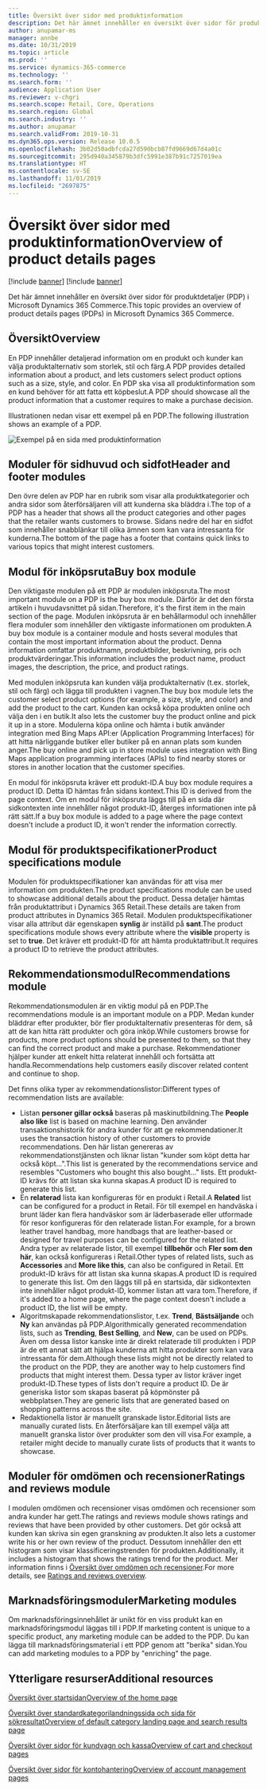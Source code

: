 ```yaml
---
title: Översikt över sidor med produktinformation
description: Det här ämnet innehåller en översikt över sidor för produktdetaljer (PDP) i Microsoft Dynamics 365 Commerce.
author: anupamar-ms
manager: annbe
ms.date: 10/31/2019
ms.topic: article
ms.prod: ''
ms.service: dynamics-365-commerce
ms.technology: ''
ms.search.form: ''
audience: Application User
ms.reviewer: v-chgri
ms.search.scope: Retail, Core, Operations
ms.search.region: Global
ms.search.industry: ''
ms.author: anupamar
ms.search.validFrom: 2019-10-31
ms.dyn365.ops.version: Release 10.0.5
ms.openlocfilehash: 3b02d50adbfcda27d590bcb87fd9669d67d4a01c
ms.sourcegitcommit: 295d940a345879b3dfc5991e387b91c7257019ea
ms.translationtype: HT
ms.contentlocale: sv-SE
ms.lasthandoff: 11/01/2019
ms.locfileid: "2697875"
---
```

# <a name="overview-of-product-details-pages"></a><span data-ttu-id="4839d-103">Översikt över sidor med produktinformation</span><span class="sxs-lookup"><span data-stu-id="4839d-103">Overview of product details pages</span></span>

[!include [banner](includes/preview-banner.md)]
[!include [banner](includes/banner.md)]

<span data-ttu-id="4839d-104">Det här ämnet innehåller en översikt över sidor för produktdetaljer (PDP) i Microsoft Dynamics 365 Commerce.</span><span class="sxs-lookup"><span data-stu-id="4839d-104">This topic provides an overview of product details pages (PDPs) in Microsoft Dynamics 365 Commerce.</span></span>

## <a name="overview"></a><span data-ttu-id="4839d-105">Översikt</span><span class="sxs-lookup"><span data-stu-id="4839d-105">Overview</span></span>

<span data-ttu-id="4839d-106">En PDP innehåller detaljerad information om en produkt och kunder kan välja produktalternativ som storlek, stil och färg.</span><span class="sxs-lookup"><span data-stu-id="4839d-106">A PDP provides detailed information about a product, and lets customers select product options such as a size, style, and color.</span></span> <span data-ttu-id="4839d-107">En PDP ska visa all produktinformation som en kund behöver för att fatta ett köpbeslut.</span><span class="sxs-lookup"><span data-stu-id="4839d-107">A PDP should showcase all the product information that a customer requires to make a purchase decision.</span></span>

<span data-ttu-id="4839d-108">Illustrationen nedan visar ett exempel på en PDP.</span><span class="sxs-lookup"><span data-stu-id="4839d-108">The following illustration shows an example of a PDP.</span></span>

![Exempel på en sida med produktinformation](./media/pdp.PNG)

## <a name="header-and-footer-modules"></a><span data-ttu-id="4839d-110">Moduler för sidhuvud och sidfot</span><span class="sxs-lookup"><span data-stu-id="4839d-110">Header and footer modules</span></span>

<span data-ttu-id="4839d-111">Den övre delen av PDP har en rubrik som visar alla produktkategorier och andra sidor som återförsäljaren vill att kunderna ska bläddra i.</span><span class="sxs-lookup"><span data-stu-id="4839d-111">The top of a PDP has a header that shows all the product categories and other pages that the retailer wants customers to browse.</span></span> <span data-ttu-id="4839d-112">Sidans nedre del har en sidfot som innehåller snabblänkar till olika ämnen som kan vara intressanta för kunderna.</span><span class="sxs-lookup"><span data-stu-id="4839d-112">The bottom of the page has a footer that contains quick links to various topics that might interest customers.</span></span>

## <a name="buy-box-module"></a><span data-ttu-id="4839d-113">Modul för inköpsruta</span><span class="sxs-lookup"><span data-stu-id="4839d-113">Buy box module</span></span>

<span data-ttu-id="4839d-114">Den viktigaste modulen på ett PDP är modulen inköpsruta.</span><span class="sxs-lookup"><span data-stu-id="4839d-114">The most important module on a PDP is the buy box module.</span></span> <span data-ttu-id="4839d-115">Därför är det den första artikeln i huvudavsnittet på sidan.</span><span class="sxs-lookup"><span data-stu-id="4839d-115">Therefore, it's the first item in the main section of the page.</span></span> <span data-ttu-id="4839d-116">Modulen inköpsruta är en behållarmodul och innehåller flera moduler som innehåller den viktigaste informationen om produkten.</span><span class="sxs-lookup"><span data-stu-id="4839d-116">A buy box module is a container module and hosts several modules that contain the most important information about the product.</span></span> <span data-ttu-id="4839d-117">Denna information omfattar produktnamn, produktbilder, beskrivning, pris och produktvärderingar.</span><span class="sxs-lookup"><span data-stu-id="4839d-117">This information includes the product name, product images, the description, the price, and product ratings.</span></span>

<span data-ttu-id="4839d-118">Med modulen inköpsruta kan kunden välja produktalternativ (t.ex. storlek, stil och färg) och lägga till produkten i vagnen.</span><span class="sxs-lookup"><span data-stu-id="4839d-118">The buy box module lets the customer select product options (for example, a size, style, and color) and add the product to the cart.</span></span> <span data-ttu-id="4839d-119">Kunden kan också köpa produkten online och välja den i en butik.</span><span class="sxs-lookup"><span data-stu-id="4839d-119">It also lets the customer buy the product online and pick it up in a store.</span></span> <span data-ttu-id="4839d-120">Modulerna köpa online och hämta i butik använder integration med Bing Maps API:er (Application Programming Interfaces) för att hitta närliggande butiker eller butiker på en annan plats som kunden anger.</span><span class="sxs-lookup"><span data-stu-id="4839d-120">The buy online and pick up in store module uses integration with Bing Maps application programming interfaces (APIs) to find nearby stores or stores in another location that the customer specifies.</span></span>

<span data-ttu-id="4839d-121">En modul för inköpsruta kräver ett produkt-ID.</span><span class="sxs-lookup"><span data-stu-id="4839d-121">A buy box module requires a product ID.</span></span> <span data-ttu-id="4839d-122">Detta ID hämtas från sidans kontext.</span><span class="sxs-lookup"><span data-stu-id="4839d-122">This ID is derived from the page context.</span></span> <span data-ttu-id="4839d-123">Om en modul för inköpsruta läggs till på en sida där sidkontexten inte innehåller något produkt-ID, återges informationen inte på rätt sätt.</span><span class="sxs-lookup"><span data-stu-id="4839d-123">If a buy box module is added to a page where the page context doesn't include a product ID, it won't render the information correctly.</span></span>

## <a name="product-specifications-module"></a><span data-ttu-id="4839d-124">Modul för produktspecifikationer</span><span class="sxs-lookup"><span data-stu-id="4839d-124">Product specifications module</span></span>

<span data-ttu-id="4839d-125">Modulen för produktspecifikationer kan användas för att visa mer information om produkten.</span><span class="sxs-lookup"><span data-stu-id="4839d-125">The product specifications module can be used to showcase additional details about the product.</span></span> <span data-ttu-id="4839d-126">Dessa detaljer hämtas från produktattribut i Dynamics 365 Retail.</span><span class="sxs-lookup"><span data-stu-id="4839d-126">These details are taken from product attributes in Dynamics 365 Retail.</span></span> <span data-ttu-id="4839d-127">Modulen produktspecifikationer visar alla attribut där egenskapen **synlig** är inställd på **sant**.</span><span class="sxs-lookup"><span data-stu-id="4839d-127">The product specifications module shows every attribute where the **visible** property is set to **true**.</span></span> <span data-ttu-id="4839d-128">Det kräver ett produkt-ID för att hämta produktattribut.</span><span class="sxs-lookup"><span data-stu-id="4839d-128">It requires a product ID to retrieve the product attributes.</span></span>

## <a name="recommendations-module"></a><span data-ttu-id="4839d-129">Rekommendationsmodul</span><span class="sxs-lookup"><span data-stu-id="4839d-129">Recommendations module</span></span>

<span data-ttu-id="4839d-130">Rekommendationsmodulen är en viktig modul på en PDP.</span><span class="sxs-lookup"><span data-stu-id="4839d-130">The recommendations module is an important module on a PDP.</span></span> <span data-ttu-id="4839d-131">Medan kunder bläddrar efter produkter, bör fler produktalternativ presenteras för dem, så att de kan hitta rätt produkter och göra inköp.</span><span class="sxs-lookup"><span data-stu-id="4839d-131">While customers browse for products, more product options should be presented to them, so that they can find the correct product and make a purchase.</span></span> <span data-ttu-id="4839d-132">Rekommendationer hjälper kunder att enkelt hitta relaterat innehåll och fortsätta att handla.</span><span class="sxs-lookup"><span data-stu-id="4839d-132">Recommendations help customers easily discover related content and continue to shop.</span></span>

<span data-ttu-id="4839d-133">Det finns olika typer av rekommendationslistor:</span><span class="sxs-lookup"><span data-stu-id="4839d-133">Different types of recommendation lists are available:</span></span>

- <span data-ttu-id="4839d-134">Listan **personer gillar också** baseras på maskinutbildning.</span><span class="sxs-lookup"><span data-stu-id="4839d-134">The **People also like** list is based on machine learning.</span></span> <span data-ttu-id="4839d-135">Den använder transaktionshistorik för andra kunder för att ge rekommendationer.</span><span class="sxs-lookup"><span data-stu-id="4839d-135">It uses the transaction history of other customers to provide recommendations.</span></span> <span data-ttu-id="4839d-136">Den här listan genereras av rekommendationstjänsten och liknar listan "kunder som köpt detta har också köpt...".</span><span class="sxs-lookup"><span data-stu-id="4839d-136">This list is generated by the recommendations service and resembles "Customers who bought this also bought..." lists.</span></span> <span data-ttu-id="4839d-137">Ett produkt-ID krävs för att listan ska kunna skapas.</span><span class="sxs-lookup"><span data-stu-id="4839d-137">A product ID is required to generate this list.</span></span>
- <span data-ttu-id="4839d-138">En **relaterad** lista kan konfigureras för en produkt i Retail.</span><span class="sxs-lookup"><span data-stu-id="4839d-138">A **Related** list can be configured for a product in Retail.</span></span> <span data-ttu-id="4839d-139">För till exempel en handväska i brunt läder kan flera handväskor som är läderbaserade eller utformade för resor konfigureras för den relaterade listan.</span><span class="sxs-lookup"><span data-stu-id="4839d-139">For example, for a brown leather travel handbag, more handbags that are leather-based or designed for travel purposes can be configured for the related list.</span></span> <span data-ttu-id="4839d-140">Andra typer av relaterade listor, till exempel **tillbehör** och **Fler som den här**, kan också konfigureras i Retail.</span><span class="sxs-lookup"><span data-stu-id="4839d-140">Other types of related lists, such as **Accessories** and **More like this**, can also be configured in Retail.</span></span> <span data-ttu-id="4839d-141">Ett produkt-ID krävs för att listan ska kunna skapas.</span><span class="sxs-lookup"><span data-stu-id="4839d-141">A product ID is required to generate this list.</span></span> <span data-ttu-id="4839d-142">Om den läggs till på en startsida, där sidkontexten inte innehåller något produkt-ID, kommer listan att vara tom.</span><span class="sxs-lookup"><span data-stu-id="4839d-142">Therefore, if it's added to a home page, where the page context doesn't include a product ID, the list will be empty.</span></span>
- <span data-ttu-id="4839d-143">Algoritmskapade rekommendationslistor, t.ex. **Trend**, **Bästsäljande** och **Ny** kan användas på PDP.</span><span class="sxs-lookup"><span data-stu-id="4839d-143">Algorithmically generated recommendation lists, such as **Trending**, **Best Selling**, and **New**, can be used on PDPs.</span></span> <span data-ttu-id="4839d-144">Även om dessa listor kanske inte är direkt relaterade till produkten i PDP är de ett annat sätt att hjälpa kunderna att hitta produkter som kan vara intressanta för dem.</span><span class="sxs-lookup"><span data-stu-id="4839d-144">Although these lists might not be directly related to the product on the PDP, they are another way to help customers find products that might interest them.</span></span> <span data-ttu-id="4839d-145">Dessa typer av listor kräver inget produkt-ID.</span><span class="sxs-lookup"><span data-stu-id="4839d-145">These types of lists don't require a product ID.</span></span> <span data-ttu-id="4839d-146">De är generiska listor som skapas baserat på köpmönster på webbplatsen.</span><span class="sxs-lookup"><span data-stu-id="4839d-146">They are generic lists that are generated based on shopping patterns across the site.</span></span>
- <span data-ttu-id="4839d-147">Redaktionella listor är manuellt granskade listor.</span><span class="sxs-lookup"><span data-stu-id="4839d-147">Editorial lists are manually curated lists.</span></span> <span data-ttu-id="4839d-148">En återförsäljare kan till exempel välja att manuellt granska listor över produkter som den vill visa.</span><span class="sxs-lookup"><span data-stu-id="4839d-148">For example, a retailer might decide to manually curate lists of products that it wants to showcase.</span></span>

## <a name="ratings-and-reviews-module"></a><span data-ttu-id="4839d-149">Moduler för omdömen och recensioner</span><span class="sxs-lookup"><span data-stu-id="4839d-149">Ratings and reviews module</span></span>

<span data-ttu-id="4839d-150">I modulen omdömen och recensioner visas omdömen och recensioner som andra kunder har gett.</span><span class="sxs-lookup"><span data-stu-id="4839d-150">The ratings and reviews module shows ratings and reviews that have been provided by other customers.</span></span> <span data-ttu-id="4839d-151">Det gör också att kunden kan skriva sin egen granskning av produkten.</span><span class="sxs-lookup"><span data-stu-id="4839d-151">It also lets a customer write his or her own review of the product.</span></span> <span data-ttu-id="4839d-152">Dessutom innehåller den ett histogram som visar klassificeringstrenden för produkten.</span><span class="sxs-lookup"><span data-stu-id="4839d-152">Additionally, it includes a histogram that shows the ratings trend for the product.</span></span> <span data-ttu-id="4839d-153">Mer information finns i [Översikt över omdömen och recensioner](ratings-reviews-overview.md).</span><span class="sxs-lookup"><span data-stu-id="4839d-153">For more details, see [Ratings and reviews overview](ratings-reviews-overview.md).</span></span>

## <a name="marketing-modules"></a><span data-ttu-id="4839d-154">Marknadsföringsmoduler</span><span class="sxs-lookup"><span data-stu-id="4839d-154">Marketing modules</span></span>

<span data-ttu-id="4839d-155">Om marknadsföringsinnehållet är unikt för en viss produkt kan en marknadsföringsmodul läggas till i PDP.</span><span class="sxs-lookup"><span data-stu-id="4839d-155">If marketing content is unique to a specific product, any marketing module can be added to the PDP.</span></span> <span data-ttu-id="4839d-156">Du kan lägga till marknadsföringsmaterial i ett PDP genom att "berika" sidan.</span><span class="sxs-lookup"><span data-stu-id="4839d-156">You can add marketing modules to a PDP by "enriching" the page.</span></span> 

## <a name="additional-resources"></a><span data-ttu-id="4839d-157">Ytterligare resurser</span><span class="sxs-lookup"><span data-stu-id="4839d-157">Additional resources</span></span>

[<span data-ttu-id="4839d-158">Översikt över startsidan</span><span class="sxs-lookup"><span data-stu-id="4839d-158">Overview of the home page</span></span>](quick-tour-home-page.md)

[<span data-ttu-id="4839d-159">Översikt över standardkategorilandningssida och sida för sökresultat</span><span class="sxs-lookup"><span data-stu-id="4839d-159">Overview of default category landing page and search results page</span></span>](category-search-page-overview.md)

[<span data-ttu-id="4839d-160">Översikt över sidor för kundvagn och kassa</span><span class="sxs-lookup"><span data-stu-id="4839d-160">Overview of cart and checkout pages</span></span>](quick-tour-cart-checkout.md)

[<span data-ttu-id="4839d-161">Översikt över sidor för kontohantering</span><span class="sxs-lookup"><span data-stu-id="4839d-161">Overview of account management pages</span></span>](quick-tour-account-management.md)
